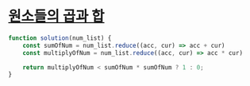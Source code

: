 # [원소들의 곱과 합](https://school.programmers.co.kr/learn/courses/30/lessons/181929)

```js
function solution(num_list) {
    const sumOfNum = num_list.reduce((acc, cur) => acc + cur)
    const multiplyOfNum = num_list.reduce((acc, cur) => acc * cur)

    return multiplyOfNum < sumOfNum * sumOfNum ? 1 : 0;
}
```